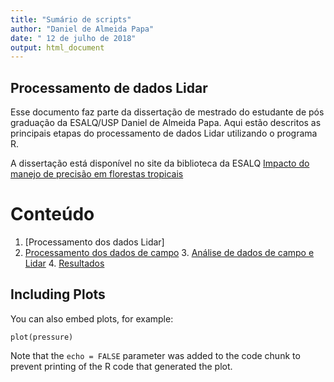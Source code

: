 ```yaml
---
title: "Sumário de scripts"
author: "Daniel de Almeida Papa"
date: " 12 de julho de 2018"
output: html_document
---
```


## Processamento de dados Lidar

Esse documento faz parte da dissertação de mestrado do estudante de pós graduação da ESALQ/USP Daniel de Almeida Papa. Aqui estão descritos as principais etapas do processamento de dados Lidar utilizando o programa R. 

A dissertação está disponível no site da biblioteca da ESALQ [Impacto do manejo de precisão em florestas tropicais](http://www.esalq.usp.br/biblioteca/)

# Conteúdo

1. [Processamento dos dados Lidar]
  2. [Processamento dos dados de campo](#some-examples)
    3. [Análise de dados de campo e Lidar](#install-lidr)
      4. [Resultados](#changelog)
        

## Including Plots

You can also embed plots, for example:

```{r pressure, echo=FALSE}
plot(pressure)
```

Note that the `echo = FALSE` parameter was added to the code chunk to prevent printing of the R code that generated the plot.
